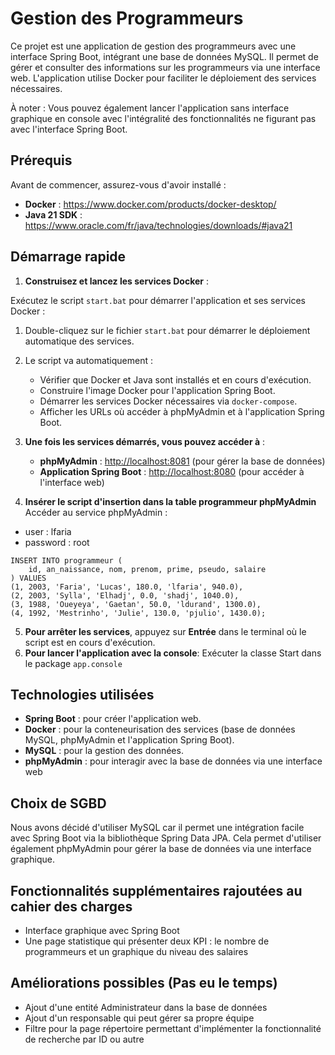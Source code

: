 
# Gestion des Programmeurs

Ce projet est une application de gestion des programmeurs avec une interface Spring Boot, intégrant une base de données MySQL. Il permet de gérer et consulter des informations sur les programmeurs via une interface web. L'application utilise Docker pour faciliter le déploiement des services nécessaires. 

À noter : Vous pouvez également lancer l'application sans interface graphique en console avec l'intégralité des fonctionnalités ne figurant pas avec l'interface Spring Boot.

## Prérequis

Avant de commencer, assurez-vous d'avoir installé :

- **Docker** : https://www.docker.com/products/docker-desktop/
- **Java 21 SDK** : https://www.oracle.com/fr/java/technologies/downloads/#java21

## Démarrage rapide 

1.  **Construisez et lancez les services Docker** :
    
Exécutez le script `start.bat` pour démarrer l'application et ses services Docker :

1.  Double-cliquez sur le fichier `start.bat` pour démarrer le déploiement automatique des services.
2.  Le script va automatiquement :
    -   Vérifier que Docker et Java sont installés et en cours d'exécution.
    -   Construire l'image Docker pour l'application Spring Boot.
    -   Démarrer les services Docker nécessaires via `docker-compose`.
    -   Afficher les URLs où accéder à phpMyAdmin et à l'application Spring Boot.

3.  **Une fois les services démarrés, vous pouvez accéder à** :
    
    -   **phpMyAdmin** : [http://localhost:8081](http://localhost:8081) (pour gérer la base de données)
    -   **Application Spring Boot** : [http://localhost:8080](http://localhost:8080) (pour accéder à l'interface web)

4. **Insérer le script d'insertion dans la table programmeur phpMyAdmin**
Accéder au service phpMyAdmin :
- user : lfaria
- password : root

```
INSERT INTO programmeur (
    id, an_naissance, nom, prenom, prime, pseudo, salaire
) VALUES
(1, 2003, 'Faria', 'Lucas', 180.0, 'lfaria', 940.0),
(2, 2003, 'Sylla', 'Elhadj', 0.0, 'shadj', 1040.0),
(3, 1988, 'Oueyeya', 'Gaetan', 50.0, 'ldurand', 1300.0),
(4, 1992, 'Mestrinho', 'Julie', 130.0, 'pjulio', 1430.0);
````
5.  **Pour arrêter les services**, appuyez sur **Entrée** dans le terminal où le script est en cours d'exécution.
6. **Pour lancer l'application avec la console**:
Exécuter la classe Start dans le package `app.console`

## Technologies utilisées

-   **Spring Boot** : pour créer l'application web.
-   **Docker** : pour la conteneurisation des services (base de données MySQL, phpMyAdmin et l'application Spring Boot).
-   **MySQL** : pour la gestion des données.
-   **phpMyAdmin** : pour interagir avec la base de données via une interface web

## Choix de SGBD

Nous avons décidé d'utiliser MySQL car il permet une intégration facile avec Spring Boot via la bibliothèque Spring Data JPA. Cela permet d'utiliser également phpMyAdmin pour gérer la base de données via une interface graphique. 

## Fonctionnalités supplémentaires rajoutées au cahier des charges
- Interface graphique avec Spring Boot
- Une page statistique qui présenter deux KPI : le nombre de programmeurs et un graphique du niveau des salaires 

## Améliorations possibles (Pas eu le temps)
- Ajout d'une entité Administrateur dans la base de données
- Ajout d'un responsable qui peut gérer sa propre équipe
- Filtre pour la page répertoire permettant d'implémenter la fonctionnalité de recherche par ID ou autre
